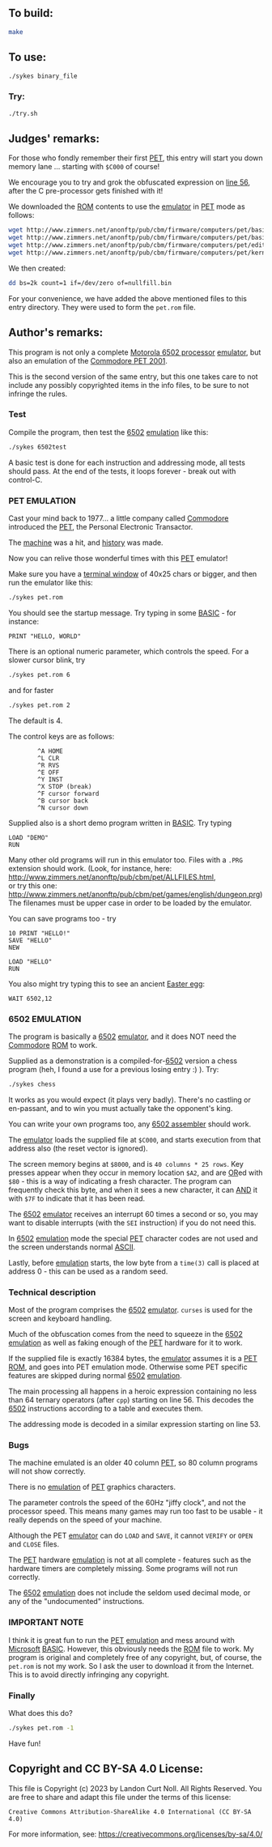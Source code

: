 ## To build:

```sh
make
```


## To use:

```sh
./sykes binary_file
```


### Try:

```sh
./try.sh
```


## Judges' remarks:

For those who fondly remember their first
[PET](https://en.wikipedia.org/wiki/Commodore_PET), this entry will start you
down memory lane ... starting with `$C000` of course!

We encourage you to try and grok the obfuscated expression on [line
56](https://github.com/ioccc-src/temp-test-ioccc/blob/master/2005/sykes/sykes.c#L56),
after the C pre-processor gets finished with it!

We downloaded the [ROM](https://en.wikipedia.org/wiki/ROM_image) contents to use
the [emulator](https://en.wikipedia.org/wiki/Emulator) in
[PET](https://en.wikipedia.org/wiki/Commodore_PET) mode as follows:

```sh
wget http://www.zimmers.net/anonftp/pub/cbm/firmware/computers/pet/basic-2-c000.901465-01.bin
wget http://www.zimmers.net/anonftp/pub/cbm/firmware/computers/pet/basic-2-d000.901465-02.bin
wget http://www.zimmers.net/anonftp/pub/cbm/firmware/computers/pet/edit-2-n.901447-24.bin
wget http://www.zimmers.net/anonftp/pub/cbm/firmware/computers/pet/kernal-2.901465-03.bin
```

We then created:

```sh
dd bs=2k count=1 if=/dev/zero of=nullfill.bin
```

For your convenience, we have added the above mentioned files to this entry directory.
They were used to form the `pet.rom` file.


## Author's remarks:

This program is not only a complete [Motorola 6502
processor](https://en.wikipedia.org/wiki/MOS_Technology_6502#Technical_description)
[emulator](https://en.wikipedia.org/wiki/Emulator), but also an emulation of the
[Commodore PET 2001](https://en.wikipedia.org/wiki/Commodore_PET).

This is the second version of the same entry, but this one takes care to
not include any possibly copyrighted items in the info files, to be sure
to not infringe the rules.


### Test

Compile the program, then test the
[6502](https://en.wikipedia.org/wiki/MOS_Technology_6502#Technical_description)
[emulation](https://en.wikipedia.org/wiki/Emulator) like this:

```sh
./sykes 6502test
```

A basic test is done for each instruction and addressing mode, all tests
should pass. At the end of the tests, it loops forever - break out with
control-C.


### PET EMULATION

Cast your mind back to 1977... a little company called
[Commodore](https://en.wikipedia.org/wiki/Commodore_International) introduced
the [PET](https://en.wikipedia.org/wiki/Commodore_PET), the Personal Electronic
Transactor.

The [machine](https://en.wikipedia.org/wiki/Computer) was a hit, and
[history](https://en.wikipedia.org/wiki/History) was made.

Now you can relive those wonderful times with this
[PET](https://en.wikipedia.org/wiki/Commodore_PET) emulator!

Make sure you have a [terminal
window](https://en.wikipedia.org/wiki/Terminal_emulator) of 40x25 chars or
bigger, and then run the emulator like this:

```sh
./sykes pet.rom
```

You should see the startup message. Try typing in some
[BASIC](https://en.wikipedia.org/wiki/BASIC) - for instance:

```
PRINT "HELLO, WORLD"
```

There is an optional numeric parameter, which controls the speed. For a
slower cursor blink, try

```sh
./sykes pet.rom 6
```

and for faster

```sh
./sykes pet.rom 2
```

The default is 4.

The control keys are as follows:

```
        ^A HOME
        ^L CLR
        ^R RVS
        ^E OFF
        ^Y INST
        ^X STOP (break)
        ^F cursor forward
        ^B cursor back
        ^N cursor down
```

Supplied also is a short demo program written in
[BASIC](https://en.wikipedia.org/wiki/BASIC). Try typing

```
LOAD "DEMO"
RUN
```

Many other old programs will run in this emulator too. Files with a `.PRG`
extension should work. (Look, for instance, here:
<http://www.zimmers.net/anonftp/pub/cbm/pet/ALLFILES.html>,\
or try this one: <http://www.zimmers.net/anonftp/pub/cbm/pet/games/english/dungeon.prg>)\
The filenames must be upper case in order to be loaded by the emulator.

You can save programs too - try

```
10 PRINT "HELLO!"
SAVE "HELLO"
NEW

LOAD "HELLO"
RUN
```

You also might try typing this to see an ancient [Easter egg][]:

```
WAIT 6502,12
```

[Easter egg]: https://en.wikipedia.org/wiki/Easter_egg_(media)#Software

### 6502 EMULATION

The program is basically a
[6502](https://en.wikipedia.org/wiki/MOS_Technology_6502#Technical_description)
[emulator](https://en.wikipedia.org/wiki/Emulator), and it does NOT need the
[Commodore](https://en.wikipedia.org/wiki/Commodore_PET)
[ROM](https://en.wikipedia.org/wiki/ROM_image) to work.

Supplied as a demonstration is a
compiled-for-[6502](https://en.wikipedia.org/wiki/MOS_Technology_6502#Technical_description)
version a chess program (heh, I found a use for a previous losing entry :) ). Try:

```sh
./sykes chess
```

It works as you would expect (it plays very badly). There's no castling
or en-passant, and to win you must actually take the opponent's king.

You can write your own programs too, any [6502
assembler](https://en.wikibooks.org/wiki/6502_Assembly) should work.

The [emulator](https://en.wikipedia.org/wiki/Emulator) loads the supplied file
at `$C000`, and starts execution from that address also (the reset vector is
ignored).

The screen memory begins at `$8000`, and is `40 columns * 25 rows`.
Key presses appear when they occur in memory location `$A2`, and are
[OR](https://en.wikipedia.org/wiki/Bitwise_operation#OR)ed
with `$80` - this is a way of indicating a fresh character. The program
can frequently check this byte, and when it sees a new character, it can
[AND](https://en.wikipedia.org/wiki/Bitwise_operation#AND) it with `$7F` to
indicate that it has been read.

The
[6502](https://en.wikipedia.org/wiki/MOS_Technology_6502#Technical_description)
[emulator](https://en.wikipedia.org/wiki/Emulator) receives an interrupt 60
times a second or so, you may want to disable interrupts (with the `SEI`
instruction) if you do not need this.

In
[6502](https://en.wikipedia.org/wiki/MOS_Technology_6502#Technical_description)
[emulation](https://en.wikipedia.org/wiki/Emulator) mode the special
[PET](https://en.wikipedia.org/wiki/Commodore_PET) character codes are not used and
the screen understands normal
[ASCII](https://en.wikipedia.org/wiki/ASCII#Character_set).

Lastly, before [emulation](https://en.wikipedia.org/wiki/Emulator) starts,
the low byte from a `time(3)` call is placed at address 0 - this can be used as a
random seed.


### Technical description

Most of the program comprises the
[6502](https://en.wikipedia.org/wiki/MOS_Technology_6502#Technical_description)
[emulator](https://en.wikipedia.org/wiki/Emulator). `curses` is used for the
screen and keyboard handling.

Much of the obfuscation comes from the need to squeeze in the
[6502](https://en.wikipedia.org/wiki/MOS_Technology_6502#Technical_description)
[emulation](https://en.wikipedia.org/wiki/Emulator) as well as faking enough of
the [PET](https://en.wikipedia.org/wiki/Commodore_PET) hardware for it to work.

If the supplied file is exactly 16384 bytes, the
[emulator](https://en.wikipedia.org/wiki/Emulator) assumes it is a
[PET](https://en.wikipedia.org/wiki/Commodore_PET)
[ROM](https://en.wikipedia.org/wiki/ROM_image), and goes into PET emulation
mode. Otherwise some PET specific features are skipped during normal
[6502](https://en.wikipedia.org/wiki/MOS_Technology_6502#Technical_description)
[emulation](https://en.wikipedia.org/wiki/Emulator).

The main processing all happens in a heroic expression containing no
less than 64 ternary operators (after `cpp`) starting on line 56. This
decodes the
[6502](https://en.wikipedia.org/wiki/MOS_Technology_6502#Technical_description)
instructions according to a table and executes them.

The addressing mode is decoded in a similar expression starting on line
53.


### Bugs

The machine emulated is an older 40 column
[PET](https://en.wikipedia.org/wiki/Commodore_PET), so 80 column programs
will not show correctly.

There is no [emulation](https://en.wikipedia.org/wiki/Emulator) of
[PET](https://en.wikipedia.org/wiki/Commodore_PET) graphics characters.

The parameter controls the speed of the 60Hz "jiffy clock", and not the
processor speed. This means many games may run too fast to be usable -
it really depends on the speed of your machine.

Although the PET [emulator](https://en.wikipedia.org/wiki/Emulator) can do `LOAD`
and `SAVE`, it cannot `VERIFY` or `OPEN` and `CLOSE` files.

The [PET](https://en.wikipedia.org/wiki/Commodore_PET) hardware
[emulation](https://en.wikipedia.org/wiki/Emulator) is not at all complete -
features such as the hardware timers are completely missing. Some programs will
not run correctly.

The
[6502](https://en.wikipedia.org/wiki/MOS_Technology_6502#Technical_description)
[emulation](https://en.wikipedia.org/wiki/Emulator) does not include the seldom
used decimal mode, or any of the "undocumented" instructions.


### IMPORTANT NOTE

I think it is great fun to run the
[PET](https://en.wikipedia.org/wiki/Commodore_PET)
[emulation](https://en.wikipedia.org/wiki/Emulator) and mess around with
[Microsoft](https://en.wikipedia.org/wiki/Microsoft)
[BASIC](https://en.wikipedia.org/wiki/BASIC). However, this obviously needs the
[ROM](https://en.wikipedia.org/wiki/ROM_image) file to work. My
program is original and completely free of any copyright, but, of
course, the `pet.rom` is not my work. So I ask the user to download it
from the Internet.  This is to avoid directly infringing any copyright.


### Finally

What does this do?

```sh
./sykes pet.rom -1
```

Have fun!


## Copyright and CC BY-SA 4.0 License:

This file is Copyright (c) 2023 by Landon Curt Noll.  All Rights Reserved.
You are free to share and adapt this file under the terms of this license:

    Creative Commons Attribution-ShareAlike 4.0 International (CC BY-SA 4.0)

For more information, see: https://creativecommons.org/licenses/by-sa/4.0/
